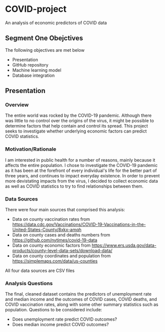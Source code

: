 # COVID-project

An analysis of economic predictors of COVID data

## Segment One Obejctives

The following objectives are met below
- Presentation
- GitHub repository
- Machine learning model
- Database integration

## Presentation

### Overview

The entire world was rocked by the COVID-19 pandemic. Although there was little to no control over the origins of the virus, it might be possible to determine factors that help contain and control its spread. This project seeks to investigate whether underlying economic factors can predict COVID statistics.

### Motivation/Rationale

I am interested in public health for a number of reasons, mainly because it affects the entire population. I chose to investigate the COVID-19 pandemic as it has been at the forefront of every individual's life for the better part of three years, and continues to impact everyday existence. In order to prevent more devistating impacts from the virus, I decided to collect economic data as well as COVID statistics to try to find relationships between them. 

### Data Sources

There were four main sources that comprised this analysis:

- Data on county vaccination rates from https://data.cdc.gov/Vaccinations/COVID-19-Vaccinations-in-the-United-States-County/8xkx-amqh
- Data on county cases and deaths numbers from https://github.com/nytimes/covid-19-data
- Data on county economic factors from https://www.ers.usda.gov/data-products/county-level-data-sets/download-data/
- Data on county coordinates and population from https://simplemaps.com/data/us-counties

All four data sources are CSV files

### Analysis Questions

The final, cleaned dataset contains the predictors of unemployment rate and median income and the outcomes of COVID cases, COVID deaths, and COVID vaccination rates, along with some other summary statistics such as population. Questions to be considered include:

- Does unemployment rate predict COVID outcomes?
- Does median income predict COVID outcomes?
